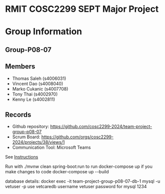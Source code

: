 
# RMIT COSC2299 SEPT Major Project

# Group Information

## Group-P08-07

## Members
* Thomas Saleh (s4006031)
* Vincent Dao (s4008040)
* Marko Cukanic (s4007708)
* Tony Thai (s4002970)
* Kenny Le (s4002811)

## Records

* Github repository: https://github.com/cosc2299-2024/team-project-group-p08-07
* Scrum Board:  https://github.com/orgs/cosc2299-2024/projects/38/views/1
* Communication Tool: Microsoft Teams 

See [Instructions](INSTRUCTIONS.md)

Run with 
./mvnw clean spring-boot:run
to run
docker-compose up
if you make changes to code
docker-compose up --build

database details:
docker exec -it team-project-group-p08-07-db-1 mysql -u vetuser -p
use vetcaredb
username vetuser
password for mysql 1234
